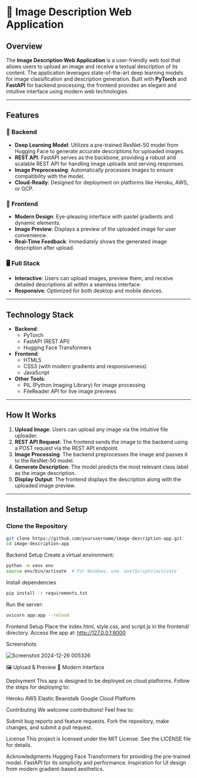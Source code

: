 # 🌟 Image Description Web Application

## Overview
The **Image Description Web Application** is a user-friendly web tool that allows users to upload an image and receive a textual description of its content. The application leverages state-of-the-art deep learning models for image classification and description generation. Built with **PyTorch** and **FastAPI** for backend processing, the frontend provides an elegant and intuitive interface using modern web technologies.

---

## Features

### 🔧 Backend
- **Deep Learning Model**: Utilizes a pre-trained ResNet-50 model from Hugging Face to generate accurate descriptions for uploaded images.
- **REST API**: FastAPI serves as the backbone, providing a robust and scalable REST API for handling image uploads and serving responses.
- **Image Preprocessing**: Automatically processes images to ensure compatibility with the model.
- **Cloud-Ready**: Designed for deployment on platforms like Heroku, AWS, or GCP.

### 🎨 Frontend
- **Modern Design**: Eye-pleasing interface with pastel gradients and dynamic elements.
- **Image Preview**: Displays a preview of the uploaded image for user convenience.
- **Real-Time Feedback**: Immediately shows the generated image description after upload.

### 🖥️ Full Stack
- **Interactive**: Users can upload images, preview them, and receive detailed descriptions all within a seamless interface.
- **Responsive**: Optimized for both desktop and mobile devices.

---

## Technology Stack
- **Backend**:
  - PyTorch
  - FastAPI (REST API)
  - Hugging Face Transformers
- **Frontend**:
  - HTML5
  - CSS3 (with modern gradients and responsiveness)
  - JavaScript
- **Other Tools**:
  - PIL (Python Imaging Library) for image processing
  - FileReader API for live image previews

---

## How It Works
1. **Upload Image**: Users can upload any image via the intuitive file uploader.
2. **REST API Request**: The frontend sends the image to the backend using a POST request via the REST API endpoint.
3. **Image Processing**: The backend preprocesses the image and passes it to the ResNet-50 model.
4. **Generate Description**: The model predicts the most relevant class label as the image description.
5. **Display Output**: The frontend displays the description along with the uploaded image preview.

---

## Installation and Setup

### Clone the Repository
```bash
git clone https://github.com/yourusername/image-description-app.git
cd image-description-app
```
Backend Setup
Create a virtual environment:

```bash
python -m venv env
source env/bin/activate  # For Windows, use `env\Scripts\activate`
```
Install dependencies
```bash
pip install -r requirements.txt
```
Run the server:
```bash
uvicorn app:app --reload
```
Frontend Setup
Place the index.html, style.css, and script.js in the frontend/ directory.
Access the app at: http://127.0.0.1:8000

Screenshots

![Screenshot 2024-12-26 005326](https://github.com/user-attachments/assets/5ff371d0-9b1e-45b4-afcf-6d7165eb24a0)

🖼️ Upload & Preview
🌈 Modern Interface

Deployment
This app is designed to be deployed on cloud platforms. Follow the steps for deploying to:

Heroku
AWS Elastic Beanstalk
Google Cloud Platform


Contributing
We welcome contributions! Feel free to:

Submit bug reports and feature requests.
Fork the repository, make changes, and submit a pull request.


License
This project is licensed under the MIT License. See the LICENSE file for details.

Acknowledgments
Hugging Face Transformers for providing the pre-trained model.
FastAPI for its simplicity and performance.
Inspiration for UI design from modern gradient-based aesthetics.

